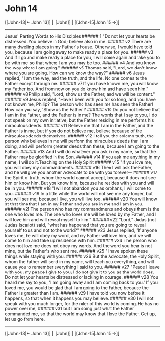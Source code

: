 # John 14

[[John-13|← John 13]] | [[John]] | [[John-15|John 15 →]]
***

Jesus' Parting Words to His Disciples ###### 1 "Do not let your hearts be distressed. You believe in God; believe also in me. ###### v2 There are many dwelling places in my Father's house. Otherwise, I would have told you, because I am going away to make ready a place for you. ###### v3 And if I go and make ready a place for you, I will come again and take you to be with me, so that where I am you may be too. ###### v4 And you know the way where I am going." ###### v5 Thomas said, "Lord, we don't know where you are going. How can we know the way?" ###### v6 Jesus replied, "I am the way, and the truth, and the life. No one comes to the Father except through me. ###### v7 If you have known me, you will know my Father too. And from now on you do know him and have seen him." ###### v8 Philip said, "Lord, show us the Father, and we will be content." ###### v9 Jesus replied, "Have I been with you for so long, and you have not known me, Philip? The person who has seen me has seen the Father! How can you say, 'Show us the Father'? ###### v10 Do you not believe that I am in the Father, and the Father is in me? The words that I say to you, I do not speak on my own initiative, but the Father residing in me performs his miraculous deeds. ###### v11 Believe me that I am in the Father, and the Father is in me, but if you do not believe me, believe because of the miraculous deeds themselves. ###### v12 I tell you the solemn truth, the person who believes in me will perform the miraculous deeds that I am doing, and will perform greater deeds than these, because I am going to the Father. ###### v13 And I will do whatever you ask in my name, so that the Father may be glorified in the Son. ###### v14 If you ask me anything in my name, I will do it.Teaching on the Holy Spirit ###### v15 "If you love me, you will obey my commandments. ###### v16 Then I will ask the Father, and he will give you another Advocate to be with you forever-- ###### v17 the Spirit of truth, whom the world cannot accept, because it does not see him or know him. But you know him, because he resides with you and will be in you. ###### v18 "I will not abandon you as orphans, I will come to you. ###### v19 In a little while the world will not see me any longer, but you will see me; because I live, you will live too. ###### v20 You will know at that time that I am in my Father and you are in me and I am in you. ###### v21 The person who has my commandments and obeys them is the one who loves me. The one who loves me will be loved by my Father, and I will love him and will reveal myself to him." ###### v22 "Lord," Judas (not Judas Iscariot) said, "what has happened that you are going to reveal yourself to us and not to the world?" ###### v23 Jesus replied, "If anyone loves me, he will obey my word, and my Father will love him, and we will come to him and take up residence with him. ###### v24 The person who does not love me does not obey my words. And the word you hear is not mine, but the Father's who sent me. ###### v25 "I have spoken these things while staying with you. ###### v26 But the Advocate, the Holy Spirit, whom the Father will send in my name, will teach you everything, and will cause you to remember everything I said to you. ###### v27 "Peace I leave with you; my peace I give to you; I do not give it to you as the world does. Do not let your hearts be distressed or lacking in courage. ###### v28 You heard me say to you, 'I am going away and I am coming back to you.' If you loved me, you would be glad that I am going to the Father, because the Father is greater than I am. ###### v29 I have told you now before it happens, so that when it happens you may believe. ###### v30 I will not speak with you much longer, for the ruler of this world is coming. He has no power over me, ###### v31 but I am doing just what the Father commanded me, so that the world may know that I love the Father. Get up, let us go from here.

***
[[John-13|← John 13]] | [[John]] | [[John-15|John 15 →]]
